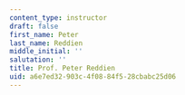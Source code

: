 ```yaml
---
content_type: instructor
draft: false
first_name: Peter
last_name: Reddien
middle_initial: ''
salutation: ''
title: Prof. Peter Reddien
uid: a6e7ed32-903c-4f08-84f5-28cbabc25d06
---
```

